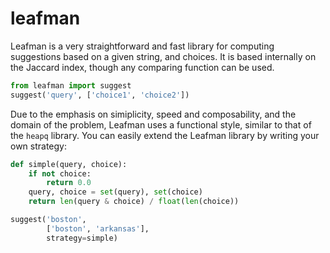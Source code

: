 leafman
=======

Leafman is a very straightforward and fast library
for computing suggestions based on a given string,
and choices. It is based internally on the Jaccard
index, though any comparing function can be used.

```python
from leafman import suggest
suggest('query', ['choice1', 'choice2'])
```

Due to the emphasis on simiplicity, speed and
composability, and the domain of the problem,
Leafman uses a functional style, similar to that
of the ``heapq`` library. You can easily extend
the Leafman library by writing your own strategy:

```python
def simple(query, choice):
    if not choice:
        return 0.0
    query, choice = set(query), set(choice)
    return len(query & choice) / float(len(choice))

suggest('boston',
        ['boston', 'arkansas'],
        strategy=simple)
```
